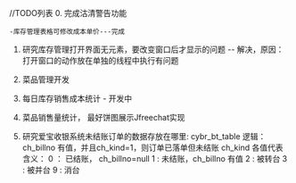 //TODO列表
0. 完成沽清警告功能

	-库存管理表格可修改成本单价---完成

1. 研究库存管理打开界面无元素，要改变窗口后才显示的问题  -- 解决，原因：打开窗口的动作放在单独的线程中执行有问题

2. 菜品管理开发

3. 每日库存销售成本统计 - 开发中

4. 菜品销售量统计， 最好饼图展示Jfreechat实现

5. 研究爱宝收银系统未结账订单的数据存放在哪里: cybr_bt_table 
逻辑： ch_billno 有值，并且ch_kind=1，则订单已落单但未结账
ch_kind 各值代表含义： 0 ： 已结账， ch_billno=null
					1 : 未结账，ch_billno 有值
					2 : 被转台
					3 : 被并台
					9 : 消台


